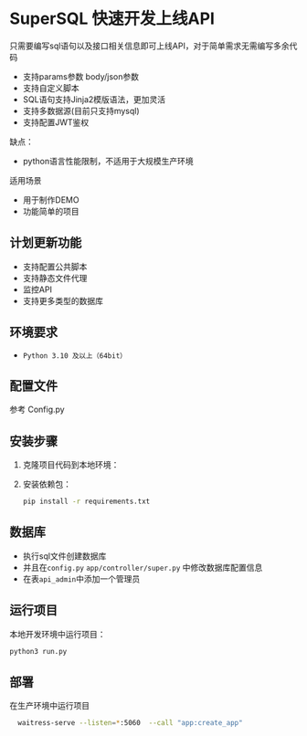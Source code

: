# SuperSQL 快速开发上线API

只需要编写sql语句以及接口相关信息即可上线API，对于简单需求无需编写多余代码

* 支持params参数 body/json参数
* 支持自定义脚本
* SQL语句支持Jinja2模版语法，更加灵活
* 支持多数据源(目前只支持mysql)
* 支持配置JWT鉴权

缺点：
* python语言性能限制，不适用于大规模生产环境

适用场景
* 用于制作DEMO
* 功能简单的项目

## 计划更新功能

* 支持配置公共脚本
* 支持静态文件代理
* 监控API
* 支持更多类型的数据库

## 环境要求


- `Python 3.10 及以上（64bit）`

## 配置文件

参考 Config.py

## 安装步骤

1. 克隆项目代码到本地环境：

2. 安装依赖包：

   ```bash
   pip install -r requirements.txt
   ```

## 数据库

   * 执行sql文件创建数据库
   * 并且在`config.py` `app/controller/super.py`  中修改数据库配置信息
   * 在表`api_admin`中添加一个管理员

## 运行项目

   本地开发环境中运行项目：
   ```bash
   python3 run.py
   ```

## 部署

   在生产环境中运行项目
   ```bash
     waitress-serve --listen=*:5060  --call "app:create_app"
   ```




